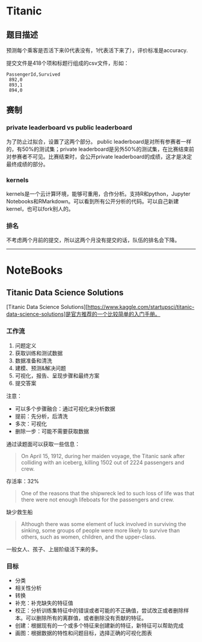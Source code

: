 # Titanic
## 题目描述
预测每个乘客是否活下来(0代表没有，1代表活下来了），评价标准是accuracy.

提交文件是418个项和标题行组成的csv文件，形如：
```
PassengerId,Survived
 892,0
 893,1
 894,0
```

## 赛制
### private leaderboard vs public leaderboard
为了防止过拟合，设置了这两个部分。
public leaderboard是对所有参赛者一样的，有50%的测试集；private leaderboard是另外50%的测试集，在比赛结束前对参赛者不可见。比赛结束时，会公开private leaderboard的成绩，这才是决定最终成绩的部分。

### kernels
kernels是一个云计算环境，能够可重用，合作分析。支持R和python，Jupyter Notebooks和RMarkdown。可以看到所有公开分析的代码。可以自己新建kernel，也可以fork别人的。

### 排名
不考虑两个月前的提交，所以这两个月没有提交的话，队伍的排名会下降。


---
# NoteBooks
## Titanic Data Science Solutions
[Titanic Data Science Solutions][https://www.kaggle.com/startupsci/titanic-data-science-solutions]是官方推荐的一个比较简单的入门手册。
### 工作流
1. 问题定义
1. 获取训练和测试数据
1. 数据准备和清洗
1. 建模、预测&解决问题
1. 可视化，报告、呈现步骤和最终方案
1. 提交答案

注意：
* 可以多个步骤融合：通过可视化来分析数据
* 提前：先分析，后清洗
* 多次：可视化
* 删除一步：可能不需要获取数据


通过读题面可以获取一些信息：
> On April 15, 1912, during her maiden voyage, the Titanic sank after colliding with an iceberg, killing 1502 out of 2224 passengers and crew.

存活率：32%

> One of the reasons that the shipwreck led to such loss of life was that there were not enough lifeboats for the passengers and crew.

缺少救生船

> Although there was some element of luck involved in surviving the sinking, some groups of people were more likely to survive than others, such as women, children, and the upper-class.

一般女人、孩子、上层阶级活下来的多。

### 目标
* 分类
* 相关性分析
* 转换
* 补充：补充缺失的特征值
* 校正：分析训练集特征中的错误或者可能的不正确值，尝试改正或者删除样本。可以删除所有的离群值，或者删除没有贡献的特征。
* 创建：根据现有的一个或多个特征来创建新的特征，新特征可以帮助完成
* 画图：根据数据的特性和问题目标，选择正确的可视化图表